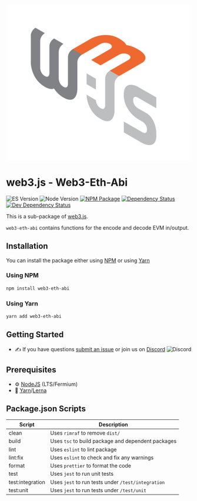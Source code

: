 <p align="center">
  <img src="assets/logo/web3js.jpg" width="500" alt="web3.js" />
</p>

# web3.js - Web3-Eth-Abi

![ES Version](https://img.shields.io/badge/ES-2020-yellow)
![Node Version](https://img.shields.io/badge/node-14.x-green)
[![NPM Package][npm-image]][npm-url]
[![Dependency Status][deps-image]][deps-url]
[![Dev Dependency Status][deps-dev-image]][deps-dev-url]

This is a sub-package of [web3.js][repo].

`web3-eth-abi` contains functions for the encode and decode EVM in/output.

## Installation

You can install the package either using [NPM](https://www.npmjs.com/package/web3-eth-abi) or using [Yarn](https://yarnpkg.com/package/web3-eth-abi)

### Using NPM

```bash
npm install web3-eth-abi
```

### Using Yarn

```bash
yarn add web3-eth-abi
```

## Getting Started

-   :writing_hand: If you have questions [submit an issue](https://github.com/ChainSafe/web3.js/issues/new) or join us on [Discord](https://discord.gg/yjyvFRP)
    ![Discord](https://img.shields.io/discord/593655374469660673.svg?label=Discord&logo=discord)

## Prerequisites

-   :gear: [NodeJS](https://nodejs.org/) (LTS/Fermium)
-   :toolbox: [Yarn](https://yarnpkg.com/)/[Lerna](https://lerna.js.org/)

## Package.json Scripts

| Script           | Description                                        |
| ---------------- | -------------------------------------------------- |
| clean            | Uses `rimraf` to remove `dist/`                    |
| build            | Uses `tsc` to build package and dependent packages |
| lint             | Uses `eslint` to lint package                      |
| lint:fix         | Uses `eslint` to check and fix any warnings        |
| format           | Uses `prettier` to format the code                 |
| test             | Uses `jest` to run unit tests                      |
| test:integration | Uses `jest` to run tests under `/test/integration` |
| test:unit        | Uses `jest` to run tests under `/test/unit`        |

[docs]: http://web3js.readthedocs.io/en/4.0/
[repo]: https://github.com/ChainSafe/web3.js/tree/4.x/packages/web3-eth-abi
[npm-image]: https://img.shields.io/npm/v/web3-eth-abi-method.svg
[npm-url]: https://npmjs.com/package/web3-eth-abi
[deps-image]: https://david-dm.org/ethereum/web3.js/4.x/status.svg?path=tools/web3-eth-abi
[deps-url]: https://david-dm.org/ethereum/web3.js/4.x?path=tools/web3-eth-abi
[deps-dev-image]: https://david-dm.org/ethereum/web3.js/4.x/dev-status.svg?path=tools/web3-eth-abi
[deps-dev-url]: https://david-dm.org/ethereum/web3.js/4.x?type=dev&path=tools/web3-eth-abi
